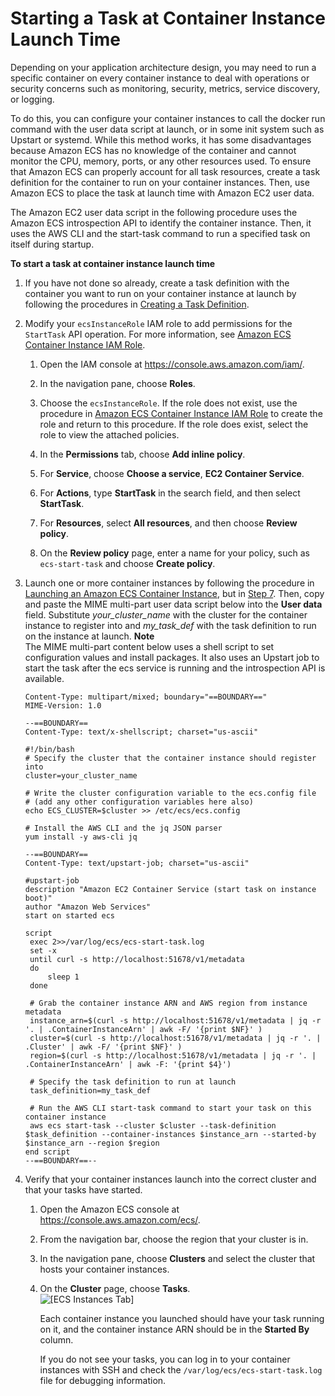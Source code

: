 # Starting a Task at Container Instance Launch Time<a name="start_task_at_launch"></a>

Depending on your application architecture design, you may need to run a specific container on every container instance to deal with operations or security concerns such as monitoring, security, metrics, service discovery, or logging\.

To do this, you can configure your container instances to call the docker run command with the user data script at launch, or in some init system such as Upstart or systemd\. While this method works, it has some disadvantages because Amazon ECS has no knowledge of the container and cannot monitor the CPU, memory, ports, or any other resources used\. To ensure that Amazon ECS can properly account for all task resources, create a task definition for the container to run on your container instances\. Then, use Amazon ECS to place the task at launch time with Amazon EC2 user data\.

The Amazon EC2 user data script in the following procedure uses the Amazon ECS introspection API to identify the container instance\. Then, it uses the AWS CLI and the start\-task command to run a specified task on itself during startup\. 

**To start a task at container instance launch time**

1. If you have not done so already, create a task definition with the container you want to run on your container instance at launch by following the procedures in [Creating a Task Definition](create-task-definition.md)\.

1. Modify your `ecsInstanceRole` IAM role to add permissions for the `StartTask` API operation\. For more information, see [Amazon ECS Container Instance IAM Role](instance_IAM_role.md)\.

   1. Open the IAM console at [https://console\.aws\.amazon\.com/iam/](https://console.aws.amazon.com/iam/)\.

   1. In the navigation pane, choose **Roles**\. 

   1. Choose the `ecsInstanceRole`\. If the role does not exist, use the procedure in [Amazon ECS Container Instance IAM Role](instance_IAM_role.md) to create the role and return to this procedure\. If the role does exist, select the role to view the attached policies\.

   1. In the **Permissions** tab, choose **Add inline policy**\.

   1. For **Service**, choose **Choose a service**, **EC2 Container Service**\.

   1. For **Actions**, type **StartTask** in the search field, and then select **StartTask**\.

   1. For **Resources**, select **All resources**, and then choose **Review policy**\.

   1. On the **Review policy** page, enter a name for your policy, such as `ecs-start-task` and choose **Create policy**\.

1. Launch one or more container instances by following the procedure in [Launching an Amazon ECS Container Instance](launch_container_instance.md), but in [Step 7](launch_container_instance.md#instance-launch-user-data-step)\. Then, copy and paste the MIME multi\-part user data script below into the **User data** field\. Substitute *your\_cluster\_name* with the cluster for the container instance to register into and *my\_task\_def* with the task definition to run on the instance at launch\.
**Note**  
The MIME multi\-part content below uses a shell script to set configuration values and install packages\. It also uses an Upstart job to start the task after the ecs service is running and the introspection API is available\.

   ```
   Content-Type: multipart/mixed; boundary="==BOUNDARY=="
   MIME-Version: 1.0
   
   --==BOUNDARY==
   Content-Type: text/x-shellscript; charset="us-ascii"
   
   #!/bin/bash
   # Specify the cluster that the container instance should register into
   cluster=your_cluster_name
   
   # Write the cluster configuration variable to the ecs.config file
   # (add any other configuration variables here also)
   echo ECS_CLUSTER=$cluster >> /etc/ecs/ecs.config
   
   # Install the AWS CLI and the jq JSON parser
   yum install -y aws-cli jq
   
   --==BOUNDARY==
   Content-Type: text/upstart-job; charset="us-ascii"
   
   #upstart-job
   description "Amazon EC2 Container Service (start task on instance boot)"
   author "Amazon Web Services"
   start on started ecs
   
   script
   	exec 2>>/var/log/ecs/ecs-start-task.log
   	set -x
   	until curl -s http://localhost:51678/v1/metadata
   	do
   		sleep 1
   	done
   
   	# Grab the container instance ARN and AWS region from instance metadata
   	instance_arn=$(curl -s http://localhost:51678/v1/metadata | jq -r '. | .ContainerInstanceArn' | awk -F/ '{print $NF}' )
   	cluster=$(curl -s http://localhost:51678/v1/metadata | jq -r '. | .Cluster' | awk -F/ '{print $NF}' )
   	region=$(curl -s http://localhost:51678/v1/metadata | jq -r '. | .ContainerInstanceArn' | awk -F: '{print $4}')
   
   	# Specify the task definition to run at launch
   	task_definition=my_task_def
   
   	# Run the AWS CLI start-task command to start your task on this container instance
   	aws ecs start-task --cluster $cluster --task-definition $task_definition --container-instances $instance_arn --started-by $instance_arn --region $region
   end script
   --==BOUNDARY==--
   ```

1. Verify that your container instances launch into the correct cluster and that your tasks have started\.

   1. Open the Amazon ECS console at [https://console\.aws\.amazon\.com/ecs/](https://console.aws.amazon.com/ecs/)\.

   1. From the navigation bar, choose the region that your cluster is in\.

   1. In the navigation pane, choose **Clusters** and select the cluster that hosts your container instances\.

   1. On the **Cluster** page, choose **Tasks**\.  
![\[ECS Instances Tab\]](http://docs.aws.amazon.com/AmazonECS/latest/developerguide/images/1_task_per_instance.png)

      Each container instance you launched should have your task running on it, and the container instance ARN should be in the **Started By** column\.

      If you do not see your tasks, you can log in to your container instances with SSH and check the `/var/log/ecs/ecs-start-task.log` file for debugging information\.